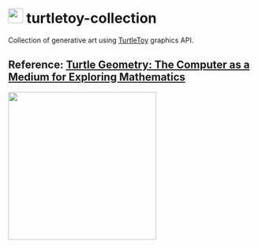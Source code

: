 # <img src="https://github.com/artHub-j/turtletoy-collection/assets/92806890/d08f229e-bbe4-4764-ad7d-1e4e7a27b7ff" width="30"/>  turtletoy-collection
Collection of generative art using [TurtleToy](https://turtletoy.net/) graphics API. 

## Reference: [Turtle Geometry: The Computer as a Medium for Exploring Mathematics](https://direct.mit.edu/books/oa-monograph/4663/Turtle-GeometryThe-Computer-as-a-Medium-for)

<img src="https://github.com/artHub-j/turtletoy-collection/assets/92806890/1fb38b81-2424-4560-9205-0b0a91a3deb0" height="300">
